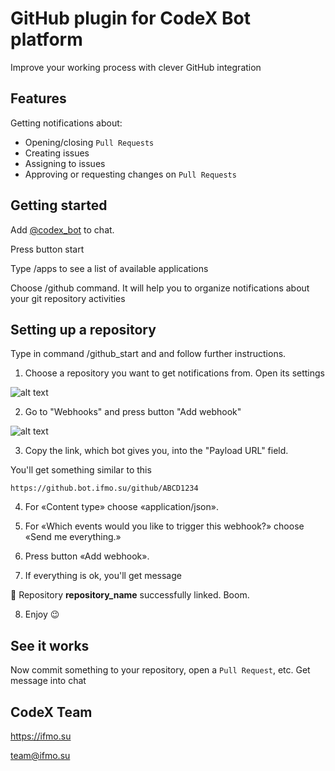 # GitHub plugin for CodeX Bot platform

Improve your working process with clever GitHub integration

## Features
Getting notifications about:
- Opening/closing `Pull Requests`
- Creating issues
- Assigning to issues
- Approving or requesting changes on `Pull Requests`

## Getting started

Add [@codex_bot](https://t.me/codex_bot) to chat.

Press button start

Type /apps to see a list of available applications

Choose /github command. It will help you to organize notifications about your git repository activities

## Setting up a repository

Type in command /github_start and and follow further instructions.

1) Choose a repository you want to get notifications from. Open its settings

![alt text](https://user-images.githubusercontent.com/15448200/29360021-ae0cfef6-8289-11e7-8f46-df8595d786fc.png "Open repository settings")

2) Go to "Webhooks" and press button "Add webhook"

![alt text](https://user-images.githubusercontent.com/15448200/29361295-a00fd890-828f-11e7-8d1b-19724334ac6f.jpg "Go to Webhooks section")

3) Copy the link, which bot gives you, into the "Payload URL" field.

You'll get something similar to this
```
https://github.bot.ifmo.su/github/ABCD1234

```
4) For «Content type» choose «application/json».

5) For «Which events would you like to trigger this webhook?» choose
«Send me everything.»

6) Press button «Add webhook».

7) If everything is ok, you'll get message

👏 Repository <b>repository_name</b> successfully linked. Boom.

8) Enjoy 😉

## See it works

Now commit something to your repository, open a `Pull Request`, etc. Get message into chat

## CodeX Team

https://ifmo.su

team@ifmo.su

